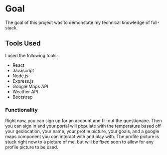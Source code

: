 # Goal
The goal of this project was to demonstate my technical knowledge of full-stack.

## Tools Used
I used the following tools:
* React
* Javascript
* Node.js
* Express.js
* Google Maps API
* Weather API
* Bootstrap

### Functionality
Right now, you can sign up for an account and fill out the questionaire. Then you can sign in and your portal will populate with the temperature based off your geolocation, your name, your profile picture, your goals, and a google maps component you can interact with and play with. The profile picture is stuck right now to a picture of me, but will be fixed soon to allow for any profile picture to be used.
